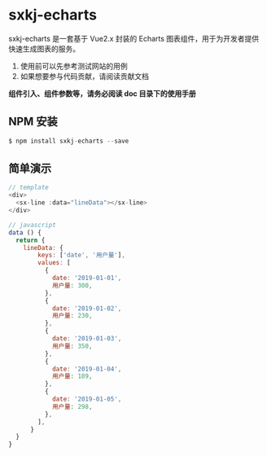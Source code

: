 # sxkj-echarts

sxkj-echarts 是一套基于 Vue2.x 封装的 Echarts 图表组件，用于为开发者提供快速生成图表的服务。

1. 使用前可以先参考测试网站的用例
2. 如果想要参与代码贡献，请阅读贡献文档

**组件引入、组件参数等，请务必阅读 doc 目录下的使用手册**

## NPM 安装

```javascript
$ npm install sxkj-echarts --save
```

## 简单演示

```javascript
// template
<div>
  <sx-line :data="lineData"></sx-line>
</div>

// javascript
data () {
  return {
    lineData: {
        keys: ['date', '用户量'],
        values: [
          {
            date: '2019-01-01',
            用户量: 300,
          },
          {
            date: '2019-01-02',
            用户量: 230,
          },
          {
            date: '2019-01-03',
            用户量: 350,
          },
          {
            date: '2019-01-04',
            用户量: 189,
          },
          {
            date: '2019-01-05',
            用户量: 298,
          },
        ],
      }
  }
}
```
